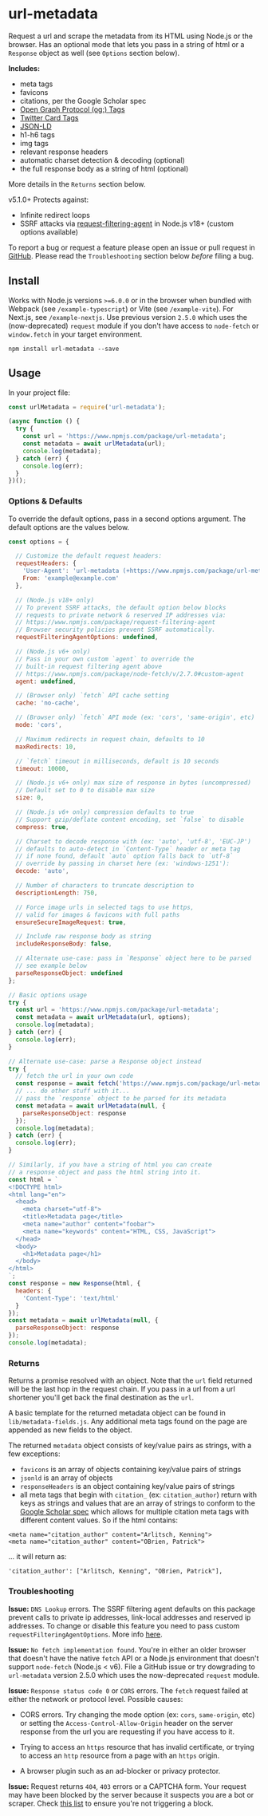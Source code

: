 # url-metadata

Request a url and scrape the metadata from its HTML using Node.js or the browser. Has an optional mode that lets you pass in a string of html or a `Response` object as well (see `Options` section below).

**Includes:**

- meta tags
- favicons
- citations, per the Google Scholar spec
- [Open Graph Protocol (og:) Tags](http://ogp.me/)
- [Twitter Card Tags](https://developer.twitter.com/en/docs/twitter-for-websites/cards/overview/markup)
- [JSON-LD](https://moz.com/blog/json-ld-for-beginners)
- h1-h6 tags
- img tags
- relevant response headers
- automatic charset detection & decoding (optional)
- the full response body as a string of html (optional)

More details in the `Returns` section below.

v5.1.0+ Protects against:
- Infinite redirect loops
- SSRF attacks via [request-filtering-agent](https://www.npmjs.com/package/request-filtering-agent) in Node.js v18+ (custom options available)

To report a bug or request a feature please open an issue or pull request in [GitHub](https://github.com/laurengarcia/url-metadata). Please read the `Troubleshooting` section below *before* filing a bug.


## Install
Works with Node.js versions `>=6.0.0` or in the browser when bundled with Webpack (see `/example-typescript`) or Vite (see `/example-vite`). For Next.js, see `/example-nextjs`. Use previous version `2.5.0` which uses the (now-deprecated) `request` module if you don't have access to `node-fetch` or `window.fetch` in your target environment.

```
npm install url-metadata --save
```

## Usage

In your project file:
```javascript
const urlMetadata = require('url-metadata');

(async function () {
  try {
    const url = 'https://www.npmjs.com/package/url-metadata';
    const metadata = await urlMetadata(url);
    console.log(metadata);
  } catch (err) {
    console.log(err);
  }
})();

```

### Options & Defaults
To override the default options, pass in a second options argument. The default options are the values below.
```javascript
const options = {

  // Customize the default request headers:
  requestHeaders: {
    'User-Agent': 'url-metadata (+https://www.npmjs.com/package/url-metadata)',
    From: 'example@example.com'
  },

  // (Node.js v18+ only)
  // To prevent SSRF attacks, the default option below blocks
  // requests to private network & reserved IP addresses via:
  // https://www.npmjs.com/package/request-filtering-agent
  // Browser security policies prevent SSRF automatically.
  requestFilteringAgentOptions: undefined,

  // (Node.js v6+ only)
  // Pass in your own custom `agent` to override the
  // built-in request filtering agent above
  // https://www.npmjs.com/package/node-fetch/v/2.7.0#custom-agent
  agent: undefined,

  // (Browser only) `fetch` API cache setting
  cache: 'no-cache',

  // (Browser only) `fetch` API mode (ex: 'cors', 'same-origin', etc)
  mode: 'cors',

  // Maximum redirects in request chain, defaults to 10
  maxRedirects: 10,

  // `fetch` timeout in milliseconds, default is 10 seconds
  timeout: 10000,

  // (Node.js v6+ only) max size of response in bytes (uncompressed)
  // Default set to 0 to disable max size
  size: 0,

  // (Node.js v6+ only) compression defaults to true
  // Support gzip/deflate content encoding, set `false` to disable
  compress: true,

  // Charset to decode response with (ex: 'auto', 'utf-8', 'EUC-JP')
  // defaults to auto-detect in `Content-Type` header or meta tag
  // if none found, default `auto` option falls back to `utf-8`
  // override by passing in charset here (ex: 'windows-1251'):
  decode: 'auto',

  // Number of characters to truncate description to
  descriptionLength: 750,

  // Force image urls in selected tags to use https,
  // valid for images & favicons with full paths
  ensureSecureImageRequest: true,

  // Include raw response body as string
  includeResponseBody: false,

  // Alternate use-case: pass in `Response` object here to be parsed
  // see example below
  parseResponseObject: undefined
};

// Basic options usage
try {
  const url = 'https://www.npmjs.com/package/url-metadata';
  const metadata = await urlMetadata(url, options);
  console.log(metadata);
} catch (err) {
  console.log(err);
}

// Alternate use-case: parse a Response object instead
try {
  // fetch the url in your own code
  const response = await fetch('https://www.npmjs.com/package/url-metadata');
  // ... do other stuff with it...
  // pass the `response` object to be parsed for its metadata
  const metadata = await urlMetadata(null, {
    parseResponseObject: response
  });
  console.log(metadata);
} catch (err) {
  console.log(err);
}

// Similarly, if you have a string of html you can create
// a response object and pass the html string into it.
const html = `
<!DOCTYPE html>
<html lang="en">
  <head>
    <meta charset="utf-8">
    <title>Metadata page</title>
    <meta name="author" content="foobar">
    <meta name="keywords" content="HTML, CSS, JavaScript">
  </head>
  <body>
    <h1>Metadata page</h1>
  </body>
</html>
`;
const response = new Response(html, {
  headers: {
    'Content-Type': 'text/html'
  }
});
const metadata = await urlMetadata(null, {
  parseResponseObject: response
});
console.log(metadata);
```

### Returns
Returns a promise resolved with an object. Note that the `url` field returned will be the last hop in the request chain. If you pass in a url from a url shortener you'll get back the final destination as the `url`.

A basic template for the returned metadata object can be found in `lib/metadata-fields.js`. Any additional meta tags found on the page are appended as new fields to the object.

The returned `metadata` object consists of key/value pairs as strings, with a few exceptions:
- `favicons` is an array of objects containing key/value pairs of strings
- `jsonld` is an array of objects
- `responseHeaders` is an object containing key/value pairs of strings
- all meta tags that begin with `citation_` (ex: `citation_author`) return with keys as strings and values that are an array of strings to conform to the [Google Scholar spec](https://www.google.com/intl/en/scholar/inclusion.html#indexing) which allows for multiple citation meta tags with different content values. So if the html contains:
```
<meta name="citation_author" content="Arlitsch, Kenning">
<meta name="citation_author" content="OBrien, Patrick">
```
... it will return as:
```
'citation_author': ["Arlitsch, Kenning", "OBrien, Patrick"],
```

### Troubleshooting

**Issue:** `DNS Lookup` errors. The SSRF filtering agent defaults on this package prevent calls to private ip addresses, link-local addresses and reserved ip addresses. To change or disable this feature you need to pass custom `requestFilteringAgentOptions`. More info [here](https://www.npmjs.com/package/request-filtering-agent).

**Issue:** `No fetch implementation found`. You're in either an older browser that doesn't have the native `fetch` API or a Node.js environment that doesn't support `node-fetch` (Node.js < v6). File a GitHub issue or try dowgrading to `url-metadata` version 2.5.0 which uses the now-deprecated `request` module.

**Issue:** `Response status code 0` or `CORS` errors. The `fetch` request failed at either the network or protocol level. Possible causes:

- CORS errors. Try changing the mode option (ex: `cors`, `same-origin`, etc) or setting the `Access-Control-Allow-Origin` header on the server response from the url you are requesting if you have access to it.

- Trying to access an `https` resource that has invalid certificate, or trying to access an `http` resource from a page with an `https` origin.

- A browser plugin such as an ad-blocker or privacy protector.

**Issue:** Request returns `404`, `403` errors or a CAPTCHA form. Your request may have been blocked by the server because it suspects you are a bot or scraper. Check [this list](https://dev.to/princepeterhansen/7-ways-to-avoid-getting-blocked-or-blacklisted-when-web-scraping-45ii) to ensure you're not triggering a block.
